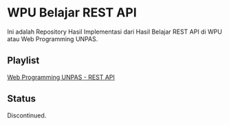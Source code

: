 # WPU Belajar REST API

Ini adalah Repository Hasil Implementasi dari Hasil Belajar REST API di WPU atau Web Programming UNPAS.

## Playlist

[Web Programming UNPAS - REST API](https://www.youtube.com/playlist?list=PLFIM0718LjIW7AsIbnhFg15t9yx4H-sQ0)

## Status

Discontinued.